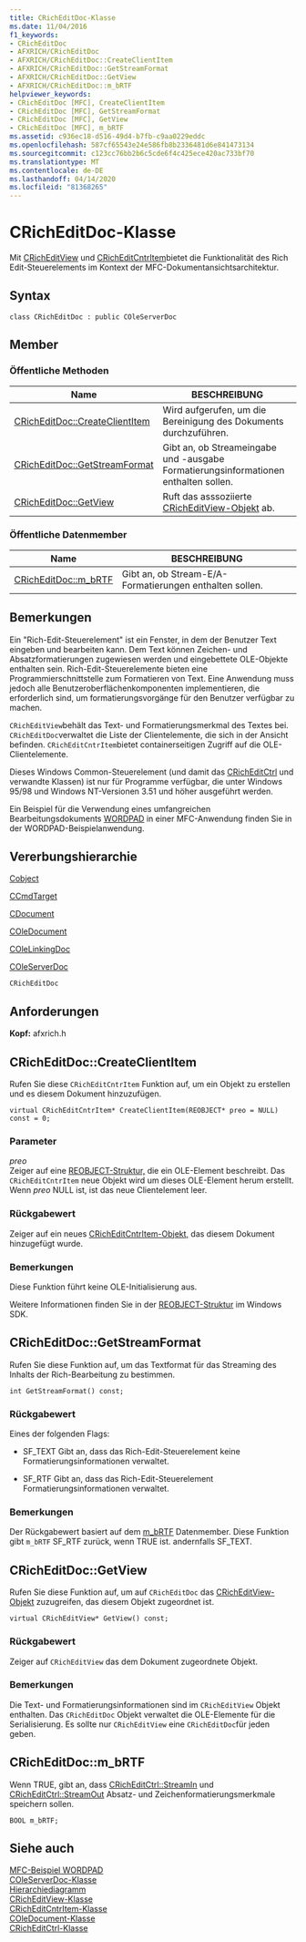 ```yaml
---
title: CRichEditDoc-Klasse
ms.date: 11/04/2016
f1_keywords:
- CRichEditDoc
- AFXRICH/CRichEditDoc
- AFXRICH/CRichEditDoc::CreateClientItem
- AFXRICH/CRichEditDoc::GetStreamFormat
- AFXRICH/CRichEditDoc::GetView
- AFXRICH/CRichEditDoc::m_bRTF
helpviewer_keywords:
- CRichEditDoc [MFC], CreateClientItem
- CRichEditDoc [MFC], GetStreamFormat
- CRichEditDoc [MFC], GetView
- CRichEditDoc [MFC], m_bRTF
ms.assetid: c936ec18-d516-49d4-b7fb-c9aa0229eddc
ms.openlocfilehash: 587cf65543e24e586fb8b2336481d6e841473134
ms.sourcegitcommit: c123cc76bb2b6c5cde6f4c425ece420ac733bf70
ms.translationtype: MT
ms.contentlocale: de-DE
ms.lasthandoff: 04/14/2020
ms.locfileid: "81368265"
---
```

# <a name="cricheditdoc-class"></a>CRichEditDoc-Klasse

Mit [CRichEditView](../../mfc/reference/cricheditview-class.md) und [CRichEditCntrItem](../../mfc/reference/cricheditcntritem-class.md)bietet die Funktionalität des Rich Edit-Steuerelements im Kontext der MFC-Dokumentansichtsarchitektur.

## <a name="syntax"></a>Syntax

```
class CRichEditDoc : public COleServerDoc
```

## <a name="members"></a>Member

### <a name="public-methods"></a>Öffentliche Methoden

|Name|BESCHREIBUNG|
|----------|-----------------|
|[CRichEditDoc::CreateClientItem](#createclientitem)|Wird aufgerufen, um die Bereinigung des Dokuments durchzuführen.|
|[CRichEditDoc::GetStreamFormat](#getstreamformat)|Gibt an, ob Streameingabe und -ausgabe Formatierungsinformationen enthalten sollen.|
|[CRichEditDoc::GetView](#getview)|Ruft das asssoziierte [CRichEditView-Objekt](../../mfc/reference/cricheditview-class.md) ab.|

### <a name="public-data-members"></a>Öffentliche Datenmember

|Name|BESCHREIBUNG|
|----------|-----------------|
|[CRichEditDoc::m_bRTF](#m_brtf)|Gibt an, ob Stream-E/A-Formatierungen enthalten sollen.|

## <a name="remarks"></a>Bemerkungen

Ein "Rich-Edit-Steuerelement" ist ein Fenster, in dem der Benutzer Text eingeben und bearbeiten kann. Dem Text können Zeichen- und Absatzformatierungen zugewiesen werden und eingebettete OLE-Objekte enthalten sein. Rich-Edit-Steuerelemente bieten eine Programmierschnittstelle zum Formatieren von Text. Eine Anwendung muss jedoch alle Benutzeroberflächenkomponenten implementieren, die erforderlich sind, um formatierungsvorgänge für den Benutzer verfügbar zu machen.

`CRichEditView`behält das Text- und Formatierungsmerkmal des Textes bei. `CRichEditDoc`verwaltet die Liste der Clientelemente, die sich in der Ansicht befinden. `CRichEditCntrItem`bietet containerseitigen Zugriff auf die OLE-Clientelemente.

Dieses Windows Common-Steuerelement (und damit das [CRichEditCtrl](../../mfc/reference/cricheditctrl-class.md) und verwandte Klassen) ist nur für Programme verfügbar, die unter Windows 95/98 und Windows NT-Versionen 3.51 und höher ausgeführt werden.

Ein Beispiel für die Verwendung eines umfangreichen Bearbeitungsdokuments [WORDPAD](../../overview/visual-cpp-samples.md) in einer MFC-Anwendung finden Sie in der WORDPAD-Beispielanwendung.

## <a name="inheritance-hierarchy"></a>Vererbungshierarchie

[Cobject](../../mfc/reference/cobject-class.md)

[CCmdTarget](../../mfc/reference/ccmdtarget-class.md)

[CDocument](../../mfc/reference/cdocument-class.md)

[COleDocument](../../mfc/reference/coledocument-class.md)

[COleLinkingDoc](../../mfc/reference/colelinkingdoc-class.md)

[COleServerDoc](../../mfc/reference/coleserverdoc-class.md)

`CRichEditDoc`

## <a name="requirements"></a>Anforderungen

**Kopf:** afxrich.h

## <a name="cricheditdoccreateclientitem"></a><a name="createclientitem"></a>CRichEditDoc::CreateClientItem

Rufen Sie diese `CRichEditCntrItem` Funktion auf, um ein Objekt zu erstellen und es diesem Dokument hinzuzufügen.

```
virtual CRichEditCntrItem* CreateClientItem(REOBJECT* preo = NULL) const = 0;
```

### <a name="parameters"></a>Parameter

*preo*<br/>
Zeiger auf eine [REOBJECT-Struktur,](/windows/win32/api/richole/ns-richole-reobject) die ein OLE-Element beschreibt. Das `CRichEditCntrItem` neue Objekt wird um dieses OLE-Element herum erstellt. Wenn *preo* NULL ist, ist das neue Clientelement leer.

### <a name="return-value"></a>Rückgabewert

Zeiger auf ein neues [CRichEditCntrItem-Objekt,](../../mfc/reference/cricheditcntritem-class.md) das diesem Dokument hinzugefügt wurde.

### <a name="remarks"></a>Bemerkungen

Diese Funktion führt keine OLE-Initialisierung aus.

Weitere Informationen finden Sie in der [REOBJECT-Struktur](/windows/win32/api/richole/ns-richole-reobject) im Windows SDK.

## <a name="cricheditdocgetstreamformat"></a><a name="getstreamformat"></a>CRichEditDoc::GetStreamFormat

Rufen Sie diese Funktion auf, um das Textformat für das Streaming des Inhalts der Rich-Bearbeitung zu bestimmen.

```
int GetStreamFormat() const;
```

### <a name="return-value"></a>Rückgabewert

Eines der folgenden Flags:

- SF_TEXT Gibt an, dass das Rich-Edit-Steuerelement keine Formatierungsinformationen verwaltet.

- SF_RTF Gibt an, dass das Rich-Edit-Steuerelement Formatierungsinformationen verwaltet.

### <a name="remarks"></a>Bemerkungen

Der Rückgabewert basiert auf dem [m_bRTF](#m_brtf) Datenmember. Diese Funktion gibt `m_bRTF` SF_RTF zurück, wenn TRUE ist. andernfalls SF_TEXT.

## <a name="cricheditdocgetview"></a><a name="getview"></a>CRichEditDoc::GetView

Rufen Sie diese Funktion auf, um auf `CRichEditDoc` das [CRichEditView-Objekt](../../mfc/reference/cricheditview-class.md) zuzugreifen, das diesem Objekt zugeordnet ist.

```
virtual CRichEditView* GetView() const;
```

### <a name="return-value"></a>Rückgabewert

Zeiger auf `CRichEditView` das dem Dokument zugeordnete Objekt.

### <a name="remarks"></a>Bemerkungen

Die Text- und Formatierungsinformationen sind im `CRichEditView` Objekt enthalten. Das `CRichEditDoc` Objekt verwaltet die OLE-Elemente für die Serialisierung. Es sollte nur `CRichEditView` eine `CRichEditDoc`für jeden geben.

## <a name="cricheditdocm_brtf"></a><a name="m_brtf"></a>CRichEditDoc::m_bRTF

Wenn TRUE, gibt an, dass [CRichEditCtrl::StreamIn](../../mfc/reference/cricheditctrl-class.md#streamin) und [CRichEditCtrl::StreamOut](../../mfc/reference/cricheditctrl-class.md#streamout) Absatz- und Zeichenformatierungsmerkmale speichern sollen.

```
BOOL m_bRTF;
```

## <a name="see-also"></a>Siehe auch

[MFC-Beispiel WORDPAD](../../overview/visual-cpp-samples.md)<br/>
[COleServerDoc-Klasse](../../mfc/reference/coleserverdoc-class.md)<br/>
[Hierarchiediagramm](../../mfc/hierarchy-chart.md)<br/>
[CRichEditView-Klasse](../../mfc/reference/cricheditview-class.md)<br/>
[CRichEditCntrItem-Klasse](../../mfc/reference/cricheditcntritem-class.md)<br/>
[COleDocument-Klasse](../../mfc/reference/coledocument-class.md)<br/>
[CRichEditCtrl-Klasse](../../mfc/reference/cricheditctrl-class.md)

